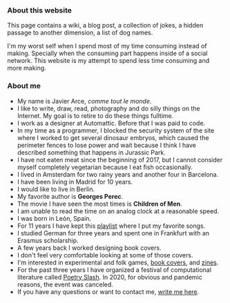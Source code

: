 <p class="is-light" is="weather-description"></p>

### About this website

This page contains a wiki, a blog post, a collection of jokes, a hidden passage to another dimension, a list of dog names.

I'm my worst self when I spend most of my time consuming instead of making.  Specially when the consuming part happens inside of a social network. This website is my attempt to spend less time consuming and more making.


### About me

- My name is Javier Arce, <em>comme tout le monde</em>.
- I like to write, draw, read, photography and do silly things on the Internet. My goal is to retire to do these things fulltime.
- I work as a designer at Automattic. Before that I was paid to code.
- In my time as a programmer, I blocked the security system of the site where I worked to get several dinosaur embryos, which caused the perimeter fences to lose power and wait because I think I have described something that happens in Jurassic Park.
- I have not eaten meat since the beginning of 2017, but I cannot consider myself completely vegetarian because I eat fish occasionally.
- I lived in Amsterdam for two rainy years and another four in Barcelona.
- I have been living in Madrid for 10 years.
- I would like to live in Berlin.
- My favorite author is <strong>Georges Perec</strong>.
- The movie I have seen the most times is <strong>Children of Men</strong>.
- I am unable to read the time on an analog clock at a reasonable speed.
- I was born in León, Spain.
- For 11 years I have kept this <a href="https://open.spotify.com/playlist/7vqFM7WRxeDHdsDMmGntuR?si=7QmZdWLASguzxwpwxLS0jQ" title="I like to listen to this playlist" target="_blank">playlist</a> where I put my favorite songs.
- I studied German for three years and spent one in Frankfurt with an Erasmus scholarship.
- A few years back I worked designing book covers.
- I don't feel very comfortable looking at some of those covers.
- I'm interested in experimental and folk games, <a href="https://www.are.na/javier/i-ve-got-you-covered" target="_blank">book covers</a>, and <a href="https://www.are.na/javier/zine-idmgeajhfcs" title="Zines" target="_blank">zines</a>.
- For the past three  years I have organized a festival of computational literature called <a href="https://poetryslash.com" target="_blank">Poetry Slash</a>. In 2020, for obvious and pandemic reasons, the event was canceled.
- If you have any questions or want to contact me, <a href="mailto:javierarce@gmail.com">write me here</a>.
